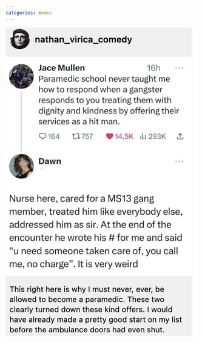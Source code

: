 ```yaml
---
categories: memes
---
```


![hitman](https://raw.githubusercontent.com/muneer78/muneer78.github.io/master/images/NurseHitman.png)



